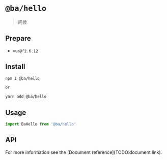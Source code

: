 # `@ba/hello`

> 问候

## Prepare

- `vue@^2.6.12`

## Install

```bash
npm i @ba/hello

or

yarn add @ba/hello
```

## Usage

```js
import BaHello from '@ba/hello'
```

## API

For more information see the [Document reference](TODO:document link).
